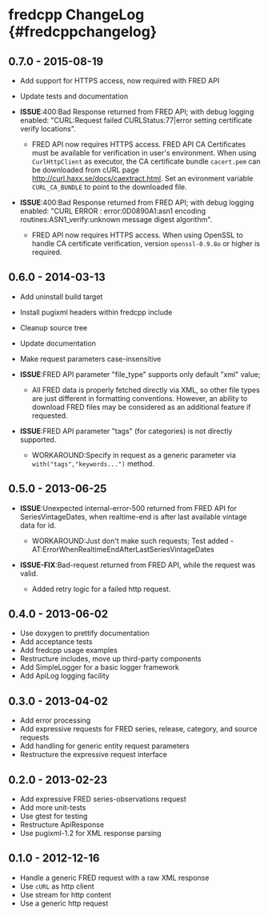 fredcpp ChangeLog  {#fredcppchangelog}
=================


## 0.7.0 - 2015-08-19

- Add support for HTTPS access, now required with FRED API
- Update tests and documentation

- __ISSUE__:400:Bad Response returned from FRED API; with debug logging enabled:
  "CURL:Request failed CURLStatus:77|error setting certificate verify locations".
  - FRED API now requires HTTPS access. FRED API CA Certificates must be available
    for verification in user's environment. When using `CurlHttpClient` as executor,
    the CA certificate bundle `cacert.pem` can be downloaded from cURL page
    http://curl.haxx.se/docs/caextract.html. Set an evironment variable
    `CURL_CA_BUNDLE` to point to the downloaded file.

- __ISSUE__:400:Bad Response returned from FRED API; with debug logging enabled:
  "CURL ERROR : error:0D0890A1:asn1 encoding routines:ASN1_verify:unknown message
  digest algorithm".
  - FRED API now requires HTTPS access. When using OpenSSL to handle CA certificate
    verification, version `openssl-0.9.8o` or higher is required.


## 0.6.0 - 2014-03-13

- Add uninstall build target
- Install pugixml headers within fredcpp include
- Cleanup source tree
- Update documentation
- Make request parameters case-insensitive

- __ISSUE__:FRED API parameter "file_type" supports only default "xml" value;
  - All FRED data is properly fetched directly via XML, so other file types are
    just different in formatting conventions. However, an ability to download
    FRED files may be considered as an additional feature if requested.

- __ISSUE__:FRED API parameter "tags" (for categories) is not directly supported.
  - WORKAROUND:Specify in request as a generic parameter via `with("tags","keywords...")`
    method.


## 0.5.0 - 2013-06-25

- __ISSUE__:Unexpected internal-error-500 returned from FRED API for SeriesVintageDates,
  when realtime-end is after last available vintage data for id.
  - WORKAROUND:Just don't make such requests;
    Test added - AT:ErrorWhenRealtimeEndAfterLastSeriesVintageDates

- __ISSUE-FIX__:Bad-request returned from FRED API, while the request was valid.
  - Added retry logic for a failed http request.


## 0.4.0 - 2013-06-02

- Use doxygen to prettify documentation
- Add acceptance tests
- Add fredcpp usage examples
- Restructure includes, move up third-party components
- Add SimpleLogger for a basic logger framework
- Add ApiLog logging facility


## 0.3.0 - 2013-04-02

- Add error processing
- Add expressive requests for FRED series, release, category, and source requests
- Add handling for generic entity request parameters
- Restructure the expressive request interface


## 0.2.0 - 2013-02-23

- Add expressive FRED series-observations request
- Add more unit-tests
- Use gtest for testing
- Restructure ApiResponse
- Use pugixml-1.2 for XML response parsing


## 0.1.0 - 2012-12-16

- Handle a generic FRED request with a raw XML response
- Use `cURL` as http client
- Use stream for http content
- Use a generic http request
